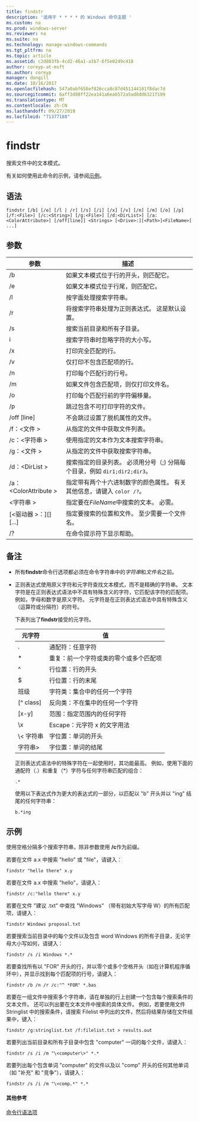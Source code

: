 ```yaml
---
title: findstr
description: '适用于 * * * * 的 Windows 命令主题 '
ms.custom: na
ms.prod: windows-server
ms.reviewer: na
ms.suite: na
ms.technology: manage-windows-commands
ms.tgt_pltfrm: na
ms.topic: article
ms.assetid: c2d803fb-4cd2-46a1-a1b7-6f5e0249c418
author: coreyp-at-msft
ms.author: coreyp
manager: dongill
ms.date: 10/16/2017
ms.openlocfilehash: 547a0abf658ef826cca8c87d451144181f8dac7d
ms.sourcegitcommit: 6aff3d88ff22ea141a6ea6572a5ad8dd6321f199
ms.translationtype: MT
ms.contentlocale: zh-CN
ms.lasthandoff: 09/27/2019
ms.locfileid: "71377188"
---
```

# <a name="findstr"></a>findstr

搜索文件中的文本模式。

有关如何使用此命令的示例，请参阅[示例](#examples)。

## <a name="syntax"></a>语法

```
findstr [/b] [/e] [/l | /r] [/s] [/i] [/x] [/v] [/n] [/m] [/o] [/p] [/f:<File>] [/c:<String>] [/g:<File>] [/d:<DirList>] [/a:<ColorAttribute>] [/off[line]] <Strings> [<Drive>:][<Path>]<FileName>[ ...]
```

## <a name="parameters"></a>参数

|参数|描述|
|---------|-----------|
|/b|如果文本模式位于行的开头，则匹配它。|
|/e|如果文本模式位于行尾，则匹配它。|
|/l|按字面处理搜索字符串。|
|/r|将搜索字符串处理为正则表达式。 这是默认设置。|
|/s|搜索当前目录和所有子目录。|
|i|搜索字符串时忽略字符的大小写。|
|/x|打印完全匹配的行。|
|/v|仅打印不包含匹配项的行。|
|/n|打印每个匹配行的行号。|
|/m|如果文件包含匹配项，则仅打印文件名。|
|/o|打印每个匹配行前的字符偏移量。|
|/p|跳过包含不可打印字符的文件。|
|/off [line]|不会跳过设置了脱机属性的文件。|
|/f：\<文件 >|从指定的文件中获取文件列表。|
|/c：\<字符串 >|使用指定的文本作为文本搜索字符串。|
|/g：\<文件 >|从指定的文件中获取搜索字符串。|
|/d：\<DirList >|搜索指定的目录列表。 必须用分号（;) 分隔每个目录，例如 `dir1;dir2;dir3`。|
|/a：\<ColorAttribute >|指定带有两个十六进制数字的颜色属性。 有关其他信息，请键入 `color /?`。|
|\<字符串 >|指定要在*FileName*中搜索的文本。 必需。|
|[\<驱动器 >：][<Path>]<FileName>[...]|指定要搜索的位置和文件。 至少需要一个文件名。|
|/?|在命令提示符下显示帮助。|

## <a name="remarks"></a>备注

- 所有**findstr**命令行选项都必须在命令字符串中的*字符串*和*文件名*之前。
- 正则表达式使用原义字符和元字符查找文本模式，而不是精确的字符串。 文本字符是在正则表达式语法中不具有特殊含义的字符，它匹配该字符的匹配项。 例如，字母和数字是原义字符。 元字符是在正则表达式语法中具有特殊含义（运算符或分隔符）的符号。

  下表列出了**findstr**接受的元字符。  

  |元字符|值|
  |-------------|-----|
  |.|通配符：任意字符|
  |*|重复：前一个字符或类的零个或多个匹配项|
  |^|行位置：行的开头|
  |$|行位置：行的末尾|
  |班级|字符类：集合中的任何一个字符|
  |[^ class]|反向类：不在集中的任何一个字符|
  |[x-y]|范围：指定范围内的任何字符|
  |\x|Escape：元字符 x 的文字用法|
  |\\< 字符串|字位置：单词的开头|
  |字符串\>|字位置：单词的结尾|

  正则表达式语法中的特殊字符在一起使用时，其功能最高。 例如，使用下面的通配符（.）和重复（*）字符与任何字符串匹配的组合：

  ```
  .*
  ``` 

  使用以下表达式作为更大的表达式的一部分，以匹配以 "b" 开头并以 "ing" 结尾的任何字符串： 

  ```
  b.*ing
  ```

## <a name="examples"></a>示例

使用空格分隔多个搜索字符串，除非参数使用 **/c**作为前缀。

若要在文件 a.x 中搜索 "hello" 或 "file"，请键入：

```
findstr "hello there" x.y 
```

若要在文件 a.x 中搜索 "hello"，请键入：

```
findstr /c:"hello there" x.y 
```

若要在文件 "建议 .txt" 中查找 "Windows" （带有初始大写字母 W）的所有匹配项，请键入：

```
findstr Windows proposal.txt 
```

若要搜索当前目录中的每个文件以及包含 word Windows 的所有子目录，无论字母大小写如何，请键入：

```
findstr /s /i Windows *.* 
```

若要查找所有以 "FOR" 开头的行，并以零个或多个空格开头（如在计算机程序循环中），并显示找到每个匹配项的行号，请键入：

```
findstr /b /n /r /c:"^ *FOR" *.bas 
```

若要在一组文件中搜索多个字符串，请在单独的行上创建一个包含每个搜索条件的文本文件。 还可以列出要在文本文件中搜索的具体文件。 例如，若要使用文件 Stringlist 中的搜索条件，请搜索 Filelist 中列出的文件，然后将结果存储在文件结果中，键入：

```
findstr /g:stringlist.txt /f:filelist.txt > results.out 
```

若要列出当前目录和所有子目录中包含 "computer" 一词的每个文件，请键入：

```
findstr /s /i /m "\<computer\>" *.*
```

若要列出每个包含单词 "computer" 的文件以及以 "comp" 开头的任何其他单词（如 "补充" 和 "竞争"），请键入：

```
findstr /s /i /m "\<comp.*" *.*
```

#### <a name="additional-references"></a>其他参考

[命令行语法项](command-line-syntax-key.md)